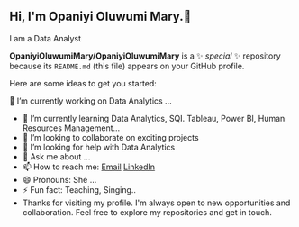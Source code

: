 ## Hi, I'm Opaniyi Oluwumi Mary.👋
I am a Data Analyst

**OpaniyiOluwumiMary/OpaniyiOluwumiMary** is a ✨ _special_ ✨ repository because its `README.md` (this file) appears on your GitHub profile.

Here are some ideas to get you started:

 🔭 I’m currently working on Data Analytics ...
- 🌱 I’m currently learning Data Analytics, SQI. Tableau, Power BI, Human Resources Management...
- 👯 I’m looking to collaborate on exciting projects 
- 🤔 I’m looking for help with Data Analytics
- 💬 Ask me about ...
- 📫 How to reach me: [Email](opaniyioluwumimary@outlook.com)  [LinkedIn](https://www.linkedin.com/in/opaniyi-oluwumi-mary-286337204)
- 😄 Pronouns: She ...
- ⚡ Fun fact: Teaching, Singing..
- Thanks for visiting my profile. I'm always open to new opportunities and collaboration. Feel free to explore my repositories and get in touch.
